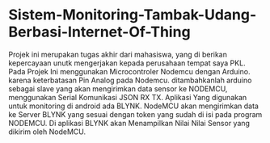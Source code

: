 # Sistem-Monitoring-Tambak-Udang-Berbasi-Internet-Of-Thing
Projek ini merupakan tugas akhir dari mahasiswa, yang di berikan kepercayaan unutk mengerjakan kepada perusahaan tempat saya PKL.
Pada Projek Ini menggunakan Microcontroler Nodemcu dengan Arduino. karena keterbatasan Pin Analog pada Nodemcu. ditambahkanlah arduino sebagai slave yang akan mengirimkan data
sensor ke NODEMCU, menggunakan Serial Komunikasi JSON RX TX. Aplikasi Yang digunakan untuk monitoring di android ada BLYNK.
NodeMCU akan mengirimkan data ke Server BLYNK yang sesuai dengan token yang sudah di isi pada program NODEMCU. Di aplikasi BLYNK akan Menampilkan Nilai Nilai Sensor 
yang dikirim oleh NodeMCU. 
